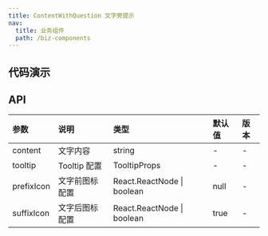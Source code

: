 ```yaml
---
title: ContentWithQuestion 文字旁提示
nav:
  title: 业务组件
  path: /biz-components
---
```


## 代码演示

<code src="./demo/basic.tsx" title="基本"></code>

<code src="./demo/custom.tsx" title="自定义图标"></code>

<code src="./demo/prefix.tsx" title="图标前置"></code>

## API

| 参数       | 说明           | 类型                       | 默认值 | 版本 |
| :--------- | :------------- | :------------------------- | :----- | :--- |
| content    | 文字内容       | string                     | -      | -    |
| tooltip    | Tooltip 配置   | TooltipProps               | -      | -    |
| prefixIcon | 文字前图标配置 | React.ReactNode \| boolean | null   | -    |
| suffixIcon | 文字后图标配置 | React.ReactNode \| boolean | true   | -    |

